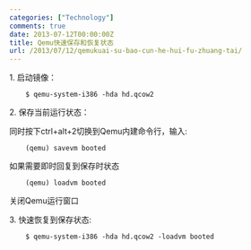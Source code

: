 ```yaml
---
categories: ["Technology"]
comments: true
date: 2013-07-12T00:00:00Z
title: Qemu快速保存和恢复状态
url: /2013/07/12/qemukuai-su-bao-cun-he-hui-fu-zhuang-tai/
---
```


1\. 启动镜像：

```
	$ qemu-system-i386 -hda hd.qcow2
```

2\. 保存当前运行状态：

同时按下ctrl+alt+2切换到Qemu内建命令行，输入:

```
	(qemu) savevm booted
```

如果需要即时回复到保存时状态

```
	(qemu) loadvm booted
```

关闭Qemu运行窗口

3\. 快速恢复到保存状态:

```
	$ qemu-system-i386 -hda hd.qcow2 -loadvm booted
```


